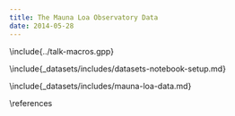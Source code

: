 ```yaml
---
title: The Mauna Loa Observatory Data
date: 2014-05-28
---
```


\include{../talk-macros.gpp}

\include{_datasets/includes/datasets-notebook-setup.md}

\include{_datasets/includes/mauna-loa-data.md}

\references
